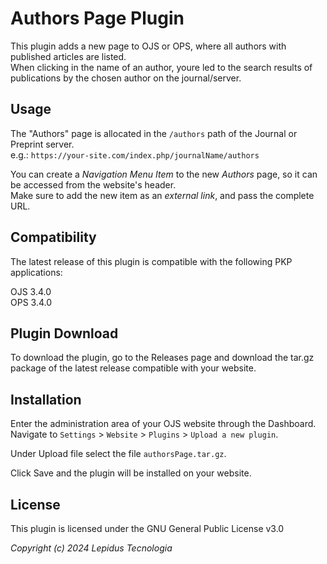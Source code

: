 # Authors Page Plugin

This plugin adds a new page to OJS or OPS, where all authors with published articles are listed. \
When clicking in the name of an author, youre led to the search results of publications by the chosen author on the journal/server.

## Usage

The "Authors" page is allocated in the `/authors` path of the Journal or Preprint server. \
e.g.: `https://your-site.com/index.php/journalName/authors`

You can create a *Navigation Menu Item* to the new *Authors* page, so it can be accessed from the website's header. \
Make sure to add the new item as an *external link*, and pass the complete URL.

## Compatibility

The latest release of this plugin is compatible with the following PKP applications:

OJS 3.4.0 \
OPS 3.4.0

## Plugin Download

To download the plugin, go to the Releases page and download the tar.gz package of the latest release compatible with your website.

## Installation

Enter the administration area of ​​your OJS website through the Dashboard.
Navigate to `Settings` > `Website` > `Plugins` > `Upload a new plugin`.

Under Upload file select the file `authorsPage.tar.gz`.

Click Save and the plugin will be installed on your website.

## License

This plugin is licensed under the GNU General Public License v3.0

_Copyright (c) 2024 Lepidus Tecnologia_
